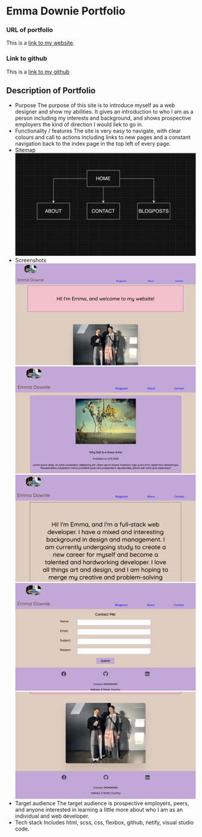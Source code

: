 # Emma Downie Portfolio

### URL of portfolio
This is a [link to my website](https://main--incandescent-mochi-4920c3.netlify.app/).


### Link to github
This is a [link to my github](https://github.com/Emma-Downie/2023-OCT-portfolio)


## Description of Portfolio
* Purpose
The purpose of this site is to introduce myself as a web designer and show my abilities. It gives an introduction to who I am as a person including my interests and background, and shows prospective employers the kind of direction I would liek to go in.
* Functionality / features
The site is very easy to navigate, with clear colours and call to actions including links to new pages and a constant navigation back to the index page in the top left of every page.
* Sitemap
![Sitemap](./images/sitemap.jpg)
* Screenshots
![Homepage Screenshot](./images/homepage.jpg)
![Blogposts Screenshot](./images/blogposts.jpg)
![About Screenshot](./images/about.jpg)
![Contact Screenshot](./images/contact.jpg)
![Footer Screenshot](./images/footer.jpg)
* Target audience
The target audience is prospective employers, peers, and anyone interested in learning a little more about who I am as an individual and web developer.
* Tech stack
Includes html, scss, css, flexbox, github, netify, visual studio code.